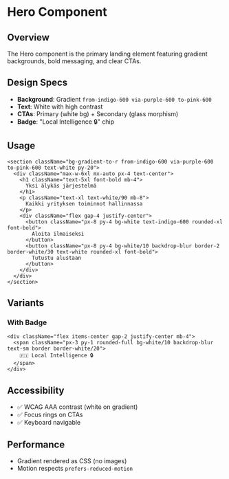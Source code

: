 # Hero Component

## Overview

The Hero component is the primary landing element featuring gradient backgrounds, bold messaging, and clear CTAs.

## Design Specs

- **Background**: Gradient `from-indigo-600 via-purple-600 to-pink-600`
- **Text**: White with high contrast
- **CTAs**: Primary (white bg) + Secondary (glass morphism)
- **Badge**: "Local Intelligence 🔒" chip

## Usage

```tsx
<section className="bg-gradient-to-r from-indigo-600 via-purple-600 to-pink-600 text-white py-20">
  <div className="max-w-6xl mx-auto px-4 text-center">
    <h1 className="text-5xl font-bold mb-4">
      Yksi älykäs järjestelmä
    </h1>
    <p className="text-xl text-white/90 mb-8">
      Kaikki yrityksen toiminnot hallinnassa
    </p>
    <div className="flex gap-4 justify-center">
      <button className="px-8 py-4 bg-white text-indigo-600 rounded-xl font-bold">
        Aloita ilmaiseksi
      </button>
      <button className="px-8 py-4 bg-white/10 backdrop-blur border-2 border-white/30 text-white rounded-xl font-bold">
        Tutustu alustaan
      </button>
    </div>
  </div>
</section>
```

## Variants

### With Badge

```tsx
<div className="flex items-center gap-2 justify-center mb-4">
  <span className="px-3 py-1 rounded-full bg-white/10 backdrop-blur text-sm border border-white/20">
    🇫🇮 Local Intelligence 🔒
  </span>
</div>
```

## Accessibility

- ✅ WCAG AAA contrast (white on gradient)
- ✅ Focus rings on CTAs
- ✅ Keyboard navigable

## Performance

- Gradient rendered as CSS (no images)
- Motion respects `prefers-reduced-motion`
